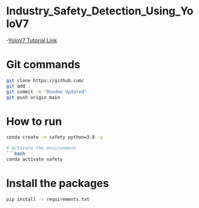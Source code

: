 # Industry_Safety_Detection_Using_YoloV7

-[YoloV7 Tutorial Link](https://www.youtube.com/playlist?list=PLkz_y24mlSJagh6O2MIrgI-Ki-t1rhjLI)




# Git commands

```bash
git clone https://github.com/
git add .
git commit -m "Readme Updated"
git push origin main
```

# How to run
```bash
conda create -n safety python=3.8 -y

# Activate the environment
```bash
conda activate safety
```

# Install the packages
```bash
pip install -r requirements.txt